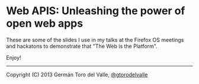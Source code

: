 # Web APIS: Unleashing the power of open web apps

These are some of the slides I use in my talks at the Firefox OS meetings and hackatons to demonstrate that "The Web is the Platform".

Enjoy!

________________________________________________

Copyright (C) 2013 Germán Toro del Valle, <a href="https://twitter.com/gtorodelvalle" target="_blank">@gtorodelvalle</a>